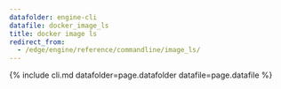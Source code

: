```yaml
---
datafolder: engine-cli
datafile: docker_image_ls
title: docker image ls
redirect_from:
  - /edge/engine/reference/commandline/image_ls/
---
```


<!--
Sorry, but the contents of this page are automatically generated from
Docker's source code. If you want to suggest a change to the text that appears
here, you'll need to find the string by searching this repo:

https://github.com/docker/cli
-->

{% include cli.md datafolder=page.datafolder datafile=page.datafile %}
